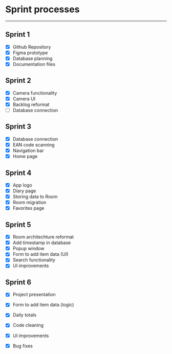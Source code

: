 <h1>Sprint processes</h1>

*****

## Sprint 1
- [x] Github Repository
- [x] Figma prototype
- [x] Database planning
- [x] Documentation files

## Sprint 2
- [x] Camera functionality
- [x] Camera UI
- [x] Backlog reformat
- [ ] Database connection

## Sprint 3
- [x] Database connection
- [x] EAN code scanning
- [x] Navigation bar
- [x] Home page

## Sprint 4
- [x] App logo
- [x] Diary page
- [x] Storing data to Room
- [x] Room migration
- [x] Favorites page

## Sprint 5
- [x] Room architechture reformat
- [x] Add timestamp in database
- [x] Popup window
- [x] Form to add item data (UI)
- [x] Search functionality
- [x] UI improvements

## Sprint 6
- [x] Project presentation
- [x] Form to add item data (logic)
- [x] Daily totals
- [x] Code cleaning
- [x] UI improvements
- [x] Bug fixes

